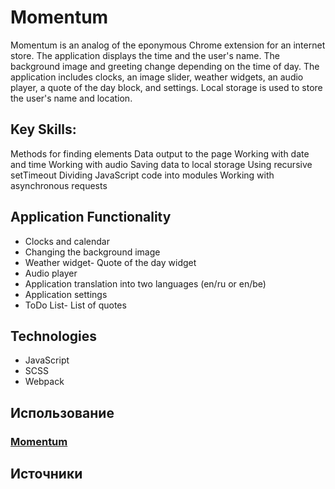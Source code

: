 # Momentum
Momentum is an analog of the eponymous Chrome extension for an internet store. The application displays the time and the user's name. The background image and greeting change depending on the time of day.
The application includes clocks, an image slider, weather widgets, an audio player, a quote of the day block, and settings. Local storage is used to store the user's name and location.

## Key Skills:

Methods for finding elements
Data output to the page
Working with date and time
Working with audio
Saving data to local storage
Using recursive setTimeout
Dividing JavaScript code into modules
Working with asynchronous requests

## Application Functionality

- Clocks and calendar
- Changing the background image
- Weather widget- Quote of the day widget
- Audio player
- Application translation into two languages (en/ru or en/be)
- Application settings
- ToDo List- List of quotes

 ## Technologies
- JavaScript
- SCSS
- Webpack

## Использование

### [**Momentum**](https://momentum-project-case.netlify.app/)

## Источники

